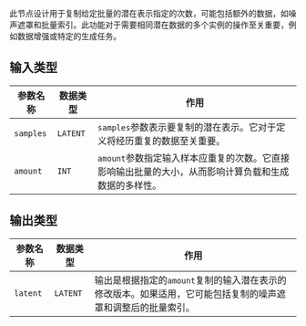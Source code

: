 
此节点设计用于复制给定批量的潜在表示指定的次数，可能包括额外的数据，如噪声遮罩和批量索引。此功能对于需要相同潜在数据的多个实例的操作至关重要，例如数据增强或特定的生成任务。

## 输入类型

| 参数名称 | 数据类型 | 作用 |
| --- | --- | --- |
| `samples` | `LATENT` | `samples`参数表示要复制的潜在表示。它对于定义将经历重复的数据至关重要。 |
| `amount` | `INT` | `amount`参数指定输入样本应重复的次数。它直接影响输出批量的大小，从而影响计算负载和生成数据的多样性。 |

## 输出类型

| 参数名称 | 数据类型 | 作用 |
| --- | --- | --- |
| `latent` | `LATENT` | 输出是根据指定的`amount`复制的输入潜在表示的修改版本。如果适用，它可能包括复制的噪声遮罩和调整后的批量索引。 |

